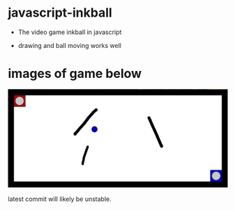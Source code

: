 # javascript-inkball

- The video game inkball in javascript

- drawing and ball moving works well

# images of game below

![](inkball.png)


latest commit will likely be unstable.


